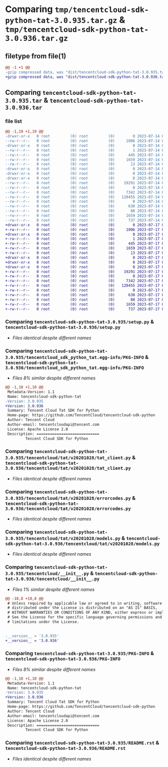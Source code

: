 # Comparing `tmp/tencentcloud-sdk-python-tat-3.0.935.tar.gz` & `tmp/tencentcloud-sdk-python-tat-3.0.936.tar.gz`

## filetype from file(1)

```diff
@@ -1 +1 @@
-gzip compressed data, was "dist/tencentcloud-sdk-python-tat-3.0.935.tar", last modified: Fri Jul 14 00:38:25 2023, max compression
+gzip compressed data, was "dist/tencentcloud-sdk-python-tat-3.0.936.tar", last modified: Mon Jul 17 00:35:05 2023, max compression
```

## Comparing `tencentcloud-sdk-python-tat-3.0.935.tar` & `tencentcloud-sdk-python-tat-3.0.936.tar`

### file list

```diff
@@ -1,19 +1,19 @@
-drwxr-xr-x   0 root         (0) root         (0)        0 2023-07-14 00:38:25.000000 tencentcloud-sdk-python-tat-3.0.935/
--rw-r--r--   0 root         (0) root         (0)     1006 2023-07-14 00:38:25.000000 tencentcloud-sdk-python-tat-3.0.935/setup.py
-drwxr-xr-x   0 root         (0) root         (0)        0 2023-07-14 00:38:25.000000 tencentcloud-sdk-python-tat-3.0.935/tencentcloud_sdk_python_tat.egg-info/
--rw-r--r--   0 root         (0) root         (0)        1 2023-07-14 00:38:25.000000 tencentcloud-sdk-python-tat-3.0.935/tencentcloud_sdk_python_tat.egg-info/dependency_links.txt
--rw-r--r--   0 root         (0) root         (0)      445 2023-07-14 00:38:25.000000 tencentcloud-sdk-python-tat-3.0.935/tencentcloud_sdk_python_tat.egg-info/SOURCES.txt
--rw-r--r--   0 root         (0) root         (0)     1659 2023-07-14 00:38:25.000000 tencentcloud-sdk-python-tat-3.0.935/tencentcloud_sdk_python_tat.egg-info/PKG-INFO
--rw-r--r--   0 root         (0) root         (0)       13 2023-07-14 00:38:25.000000 tencentcloud-sdk-python-tat-3.0.935/tencentcloud_sdk_python_tat.egg-info/top_level.txt
-drwxr-xr-x   0 root         (0) root         (0)        0 2023-07-14 00:38:25.000000 tencentcloud-sdk-python-tat-3.0.935/tencentcloud/
-drwxr-xr-x   0 root         (0) root         (0)        0 2023-07-14 00:38:25.000000 tencentcloud-sdk-python-tat-3.0.935/tencentcloud/tat/
-drwxr-xr-x   0 root         (0) root         (0)        0 2023-07-14 00:38:25.000000 tencentcloud-sdk-python-tat-3.0.935/tencentcloud/tat/v20201028/
--rw-r--r--   0 root         (0) root         (0)    19291 2023-07-14 00:38:25.000000 tencentcloud-sdk-python-tat-3.0.935/tencentcloud/tat/v20201028/tat_client.py
--rw-r--r--   0 root         (0) root         (0)        0 2023-07-14 00:38:25.000000 tencentcloud-sdk-python-tat-3.0.935/tencentcloud/tat/v20201028/__init__.py
--rw-r--r--   0 root         (0) root         (0)     7342 2023-07-14 00:38:25.000000 tencentcloud-sdk-python-tat-3.0.935/tencentcloud/tat/v20201028/errorcodes.py
--rw-r--r--   0 root         (0) root         (0)   120455 2023-07-14 00:38:25.000000 tencentcloud-sdk-python-tat-3.0.935/tencentcloud/tat/v20201028/models.py
--rw-r--r--   0 root         (0) root         (0)        0 2023-07-14 00:38:25.000000 tencentcloud-sdk-python-tat-3.0.935/tencentcloud/tat/__init__.py
--rw-r--r--   0 root         (0) root         (0)      630 2023-07-14 00:38:25.000000 tencentcloud-sdk-python-tat-3.0.935/tencentcloud/__init__.py
--rw-r--r--   0 root         (0) root         (0)       88 2023-07-14 00:38:25.000000 tencentcloud-sdk-python-tat-3.0.935/setup.cfg
--rw-r--r--   0 root         (0) root         (0)     1659 2023-07-14 00:38:25.000000 tencentcloud-sdk-python-tat-3.0.935/PKG-INFO
--rw-r--r--   0 root         (0) root         (0)      737 2023-07-14 00:38:25.000000 tencentcloud-sdk-python-tat-3.0.935/README.rst
+drwxr-xr-x   0 root         (0) root         (0)        0 2023-07-17 00:35:05.000000 tencentcloud-sdk-python-tat-3.0.936/
+-rw-r--r--   0 root         (0) root         (0)     1006 2023-07-17 00:35:05.000000 tencentcloud-sdk-python-tat-3.0.936/setup.py
+drwxr-xr-x   0 root         (0) root         (0)        0 2023-07-17 00:35:05.000000 tencentcloud-sdk-python-tat-3.0.936/tencentcloud_sdk_python_tat.egg-info/
+-rw-r--r--   0 root         (0) root         (0)        1 2023-07-17 00:35:05.000000 tencentcloud-sdk-python-tat-3.0.936/tencentcloud_sdk_python_tat.egg-info/dependency_links.txt
+-rw-r--r--   0 root         (0) root         (0)      445 2023-07-17 00:35:05.000000 tencentcloud-sdk-python-tat-3.0.936/tencentcloud_sdk_python_tat.egg-info/SOURCES.txt
+-rw-r--r--   0 root         (0) root         (0)     1659 2023-07-17 00:35:05.000000 tencentcloud-sdk-python-tat-3.0.936/tencentcloud_sdk_python_tat.egg-info/PKG-INFO
+-rw-r--r--   0 root         (0) root         (0)       13 2023-07-17 00:35:05.000000 tencentcloud-sdk-python-tat-3.0.936/tencentcloud_sdk_python_tat.egg-info/top_level.txt
+drwxr-xr-x   0 root         (0) root         (0)        0 2023-07-17 00:35:05.000000 tencentcloud-sdk-python-tat-3.0.936/tencentcloud/
+drwxr-xr-x   0 root         (0) root         (0)        0 2023-07-17 00:35:05.000000 tencentcloud-sdk-python-tat-3.0.936/tencentcloud/tat/
+drwxr-xr-x   0 root         (0) root         (0)        0 2023-07-17 00:35:05.000000 tencentcloud-sdk-python-tat-3.0.936/tencentcloud/tat/v20201028/
+-rw-r--r--   0 root         (0) root         (0)    19291 2023-07-17 00:35:05.000000 tencentcloud-sdk-python-tat-3.0.936/tencentcloud/tat/v20201028/tat_client.py
+-rw-r--r--   0 root         (0) root         (0)        0 2023-07-17 00:35:05.000000 tencentcloud-sdk-python-tat-3.0.936/tencentcloud/tat/v20201028/__init__.py
+-rw-r--r--   0 root         (0) root         (0)     7342 2023-07-17 00:35:05.000000 tencentcloud-sdk-python-tat-3.0.936/tencentcloud/tat/v20201028/errorcodes.py
+-rw-r--r--   0 root         (0) root         (0)   120455 2023-07-17 00:35:05.000000 tencentcloud-sdk-python-tat-3.0.936/tencentcloud/tat/v20201028/models.py
+-rw-r--r--   0 root         (0) root         (0)        0 2023-07-17 00:35:05.000000 tencentcloud-sdk-python-tat-3.0.936/tencentcloud/tat/__init__.py
+-rw-r--r--   0 root         (0) root         (0)      630 2023-07-17 00:35:05.000000 tencentcloud-sdk-python-tat-3.0.936/tencentcloud/__init__.py
+-rw-r--r--   0 root         (0) root         (0)       88 2023-07-17 00:35:05.000000 tencentcloud-sdk-python-tat-3.0.936/setup.cfg
+-rw-r--r--   0 root         (0) root         (0)     1659 2023-07-17 00:35:05.000000 tencentcloud-sdk-python-tat-3.0.936/PKG-INFO
+-rw-r--r--   0 root         (0) root         (0)      737 2023-07-17 00:35:05.000000 tencentcloud-sdk-python-tat-3.0.936/README.rst
```

### Comparing `tencentcloud-sdk-python-tat-3.0.935/setup.py` & `tencentcloud-sdk-python-tat-3.0.936/setup.py`

 * *Files identical despite different names*

### Comparing `tencentcloud-sdk-python-tat-3.0.935/tencentcloud_sdk_python_tat.egg-info/PKG-INFO` & `tencentcloud-sdk-python-tat-3.0.936/tencentcloud_sdk_python_tat.egg-info/PKG-INFO`

 * *Files 8% similar despite different names*

```diff
@@ -1,10 +1,10 @@
 Metadata-Version: 1.1
 Name: tencentcloud-sdk-python-tat
-Version: 3.0.935
+Version: 3.0.936
 Summary: Tencent Cloud Tat SDK for Python
 Home-page: https://github.com/TencentCloud/tencentcloud-sdk-python
 Author: Tencent Cloud
 Author-email: tencentcloudapi@tencent.com
 License: Apache License 2.0
 Description: ============================
         Tencent Cloud SDK for Python
```

### Comparing `tencentcloud-sdk-python-tat-3.0.935/tencentcloud/tat/v20201028/tat_client.py` & `tencentcloud-sdk-python-tat-3.0.936/tencentcloud/tat/v20201028/tat_client.py`

 * *Files identical despite different names*

### Comparing `tencentcloud-sdk-python-tat-3.0.935/tencentcloud/tat/v20201028/errorcodes.py` & `tencentcloud-sdk-python-tat-3.0.936/tencentcloud/tat/v20201028/errorcodes.py`

 * *Files identical despite different names*

### Comparing `tencentcloud-sdk-python-tat-3.0.935/tencentcloud/tat/v20201028/models.py` & `tencentcloud-sdk-python-tat-3.0.936/tencentcloud/tat/v20201028/models.py`

 * *Files identical despite different names*

### Comparing `tencentcloud-sdk-python-tat-3.0.935/tencentcloud/__init__.py` & `tencentcloud-sdk-python-tat-3.0.936/tencentcloud/__init__.py`

 * *Files 1% similar despite different names*

```diff
@@ -10,8 +10,8 @@
 # Unless required by applicable law or agreed to in writing, software
 # distributed under the License is distributed on an "AS IS" BASIS,
 # WITHOUT WARRANTIES OR CONDITIONS OF ANY KIND, either express or implied.
 # See the License for the specific language governing permissions and
 # limitations under the License.
 
 
-__version__ = '3.0.935'
+__version__ = '3.0.936'
```

### Comparing `tencentcloud-sdk-python-tat-3.0.935/PKG-INFO` & `tencentcloud-sdk-python-tat-3.0.936/PKG-INFO`

 * *Files 8% similar despite different names*

```diff
@@ -1,10 +1,10 @@
 Metadata-Version: 1.1
 Name: tencentcloud-sdk-python-tat
-Version: 3.0.935
+Version: 3.0.936
 Summary: Tencent Cloud Tat SDK for Python
 Home-page: https://github.com/TencentCloud/tencentcloud-sdk-python
 Author: Tencent Cloud
 Author-email: tencentcloudapi@tencent.com
 License: Apache License 2.0
 Description: ============================
         Tencent Cloud SDK for Python
```

### Comparing `tencentcloud-sdk-python-tat-3.0.935/README.rst` & `tencentcloud-sdk-python-tat-3.0.936/README.rst`

 * *Files identical despite different names*


